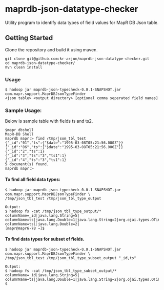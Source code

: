 # maprdb-json-datatype-checker

Utility program to identify data types of field values for MapR DB Json table.

## Getting Started

Clone the repository and build it using maven.

```
git clone git@github.com:kr-arjun/maprdb-json-datatype-checker.git
cd maprdb-json-datatype-checker/
mvn clean install
```

### Usage


```
$ hadoop jar maprdb-json-typecheck-0.0.1-SNAPSHOT.jar com.mapr.support.MaprDBJsonTypeFinder 
<json table> <output directory> [optional comma seperated field names]
```

### Sample Usage:

Below is sample table with fields ts and ts2.

```
$mapr dbshell
MapR-DB Shell
maprdb mapr:> find /tmp/json_tbl_test
{"_id":"01","ts":{"$date":"1995-03-08T05:21:56.000Z"}}
{"_id":"06","ts":{"$date":"1995-03-08T05:21:56.000Z"}}
{"_id":"2","ts":1}
{"_id":"3","ts":"3","ts1":1}
{"_id":"4","ts":"3","ts1":1}
5 document(s) found.
maprdb mapr:>
```

#### To find all field data types:
```
$ hadoop jar maprdb-json-typecheck-0.0.1-SNAPSHOT.jar com.mapr.support.MaprDBJsonTypeFinder \
/tmp/json_tbl_test /tmp/json_tbl_type_output

Output:
$ hadoop fs -cat /tmp/json_tbl_type_output/*
columnName=_id|java.lang.String=5|
columnName=ts|java.lang.Double=1|java.lang.String=2|org.ojai.types.OTimestamp=2|
columnName=ts1|java.lang.Double=2|
[mapr@mapr6-78 ~]$

```

#### To find data types for subset of fields.

```
$ hadoop jar maprdb-json-typecheck-0.0.1-SNAPSHOT.jar com.mapr.support.MaprDBJsonTypeFinder \
/tmp/json_tbl_test /tmp/json_tbl_type_subset_output "_id,ts"

Output: 
$ hadoop fs -cat /tmp/json_tbl_type_subset_output/*
columnName=_id|java.lang.String=5|
columnName=ts|java.lang.Double=1|java.lang.String=2|org.ojai.types.OTimestamp=2|
$
```



